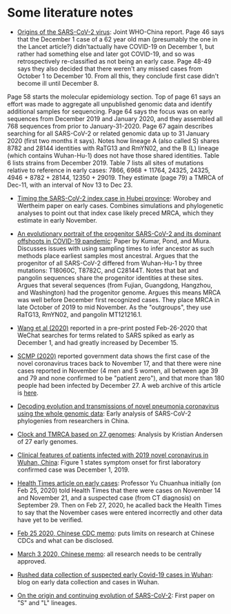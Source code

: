 # Some literature notes

- [Origins of the SARS-CoV-2 virus](https://www.who.int/health-topics/coronavirus/origins-of-the-virus): Joint WHO-China report. Page 46 says that the December 1 case of a 62 year old man (presumably the one in the Lancet article?) didn'tactually have COVID-19 on December 1, but rather had something else and later got COVID-19, and so was retrospectively re-classified as not being an early case. Page 48-49 says they also decided that there weren't any missed cases from October 1 to December 10. From all this, they conclude first case didn't become ill until December 8.

Page 58 starts the molecular epidemiology section. Top of page 61 says an effort was made to aggregate all unpublished genomic data and identify additional samples for sequencing. Page 64 says the focus was on early sequences from December 2019 and January 2020, and they assembled all 768 sequences from prior to January-31-2020. Page 67 again describes searching for all SARS-CoV-2 or related genomic data up to 31 January 2020 (first two months it says). Notes how lineage A (also called S) shares 8782 and 28144 identities with RaTG13 and RmYN02, and the B (L) lineage (which contains Wuhan-Hu-1) does not have those shared identities. Table 6 lists strains from December 2019. Table 7 lists all sites of mutations relative to reference in early cases: 7866, 6968 + 11764, 24325, 24325, 4946 + 8782 + 28144, 12350 + 29019. They estimate (page 79) a TMRCA of Dec-11, with an interval of Nov 13 to Dec 23.

- [Timing the SARS-CoV-2 index case in Hubei province](https://science.sciencemag.org/content/372/6540/412): Worobey and Wertheim paper on early cases. Combines simulations and phylogenetic analyses to point out that index case likely preced MRCA, which they estimate in early November.

- [An evolutionary portrait of the progenitor SARS-CoV-2 and its dominant offshoots in COVID-19 pandemic](https://academic.oup.com/mbe/advance-article/doi/10.1093/molbev/msab118/6257226): Paper by Kumar, Pond, and Miura. Discusses issues with using sampling times to infer ancestor as such methods place earliest samples most ancestral. Argues that the progenitor of all SARS-CoV-2 differed from Wuhan-Hu-1 by three mutations: T18060C, T8782C, and C28144T. Notes that bat and pangolin sequences share the progenitor identities at these sites. Argues that several sequences (from Fujian, Guangdong, Hangzhou, and Washington) had the progenitor genome. Argues this means MRCA was well before December first recognized cases. They place MRCA in late October of 2019 to mid November. As the "outgroups", they use RaTG13, RmYN02, and pangolin MT121216.1.

- [Wang et al (2020)](https://www.medrxiv.org/content/10.1101/2020.02.24.20026682v1.full-text) reported in a pre-print posted Feb-26-2020 that WeChat searches for terms related to SARS spiked as early as December 1, and had greatly increased by December 15.

- [SCMP (2020)](https://www.scmp.com/news/china/society/article/3074991/coronavirus-chinas-first-confirmed-covid-19-case-traced-back) reported government data shows the first case of the novel coronavirus traces back to November 17, and that there were nine cases reported in November (4 men and 5 women, all between age 39 and 79 and none confirmed to be "patient zero"), and that more than 180 people had been infected by December 27. A web archive of this article is [here](https://web.archive.org/web/20200315011702/https://www.scmp.com/news/china/society/article/3074991/coronavirus-chinas-first-confirmed-covid-19-case-traced-back).

- [Decoding evolution and transmissions of novel pneumonia coronavirus using the whole genomic data](http://chinaxiv.org/abs/202002.00033): Early analysis of SARS-CoV-2 phylogenies from researchers in China.

- [Clock and TMRCA based on 27 genomes](https://virological.org/t/clock-and-tmrca-based-on-27-genomes/347): Analysis by Kristian Andersen of 27 early genomes.

- [Clinical features of patients infected with 2019 novel coronavirus in Wuhan, China](https://www.thelancet.com/journals/lancet/article/PIIS0140-6736(20)30183-5/fulltext#%20): Figure 1 states symptom onset for first laboratory confirmed case was December 1, 2019.

- [Health Times article on early cases](https://docs.google.com/document/d/e/2PACX-1vTQxG822DtqP7IZSjLj751Mrm8Ev7leksXfjBLsA9KJ0_tbGV6YJAAjuijPnwz_YmUQGY1PZUl5LcCI/pub): Professor Yu Chuanhua initially (on Feb 25, 2020) told Health Times that there were cases on November 14 and November 21, and a suspected case (from CT diagnosis) on September 29. Then on Feb 27, 2020, he acalled back the Health Times to say that the November cases were entered incorrectly and other data have yet to be verified.

- [Feb 25 2020, Chinese CDC memo](https://www.documentcloud.org/documents/7340336-China-CDC-Sup-Regs.html): puts limits on research at Chinese CDCs and what can be disclosed.

- [March 3 2020, Chinese memo](https://www.documentcloud.org/documents/7340337-State-Research-regulations.html): all research needs to be centrally approved.

- [Rushed data collection of suspected early Covid-19 cases in Wuhan](https://gillesdemaneuf.medium.com/early-cases-of-suspected-covid-19-in-wuhan-feb-20-data-collection-b7740ed1436f): blog on early data collection and cases in Wuhan.

- [On the origin and continuing evolution of SARS-CoV-2](https://academic.oup.com/nsr/article/7/6/1012/5775463): First paper on "S" and "L" lineages.
